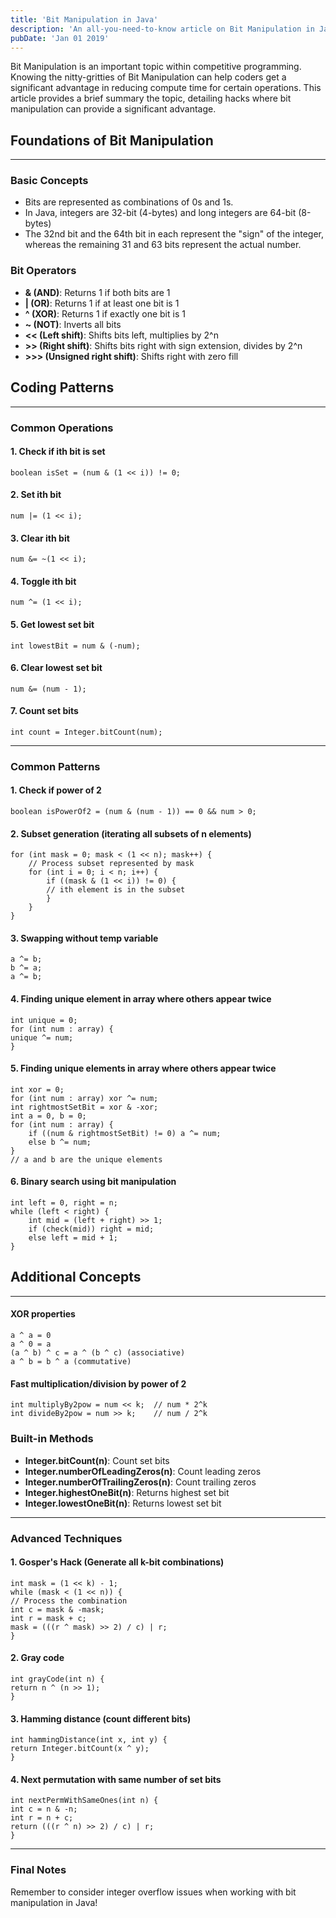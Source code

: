 ```yaml
---
title: 'Bit Manipulation in Java'
description: 'An all-you-need-to-know article on Bit Manipulation in Java'
pubDate: 'Jan 01 2019'
---
```


Bit Manipulation is an important topic within competitive programming. Knowing the nitty-gritties of Bit Manipulation can help coders get a significant advantage in reducing compute time for certain operations. This article provides a brief summary the topic, detailing hacks where bit manipulation can provide a significant advantage.

## Foundations of Bit Manipulation
____

### Basic Concepts
- Bits are represented as combinations of 0s and 1s.
- In Java, integers are 32-bit (4-bytes) and long integers are 64-bit (8-bytes)
- The 32nd bit and the 64th bit in each represent the "sign" of the integer, whereas the remaining 31 and 63 bits represent the actual number.

### Bit Operators
- **& (AND)**: Returns 1 if both bits are 1
- **| (OR)**: Returns 1 if at least one bit is 1
- **^ (XOR)**: Returns 1 if exactly one bit is 1
- **~ (NOT)**: Inverts all bits
- **<< (Left shift)**: Shifts bits left, multiplies by 2^n
- **\>> (Right shift)**: Shifts bits right with sign extension, divides by 2^n
- **\>>> (Unsigned right shift)**: Shifts right with zero fill


## Coding Patterns
____

### Common Operations

#### 1. Check if ith bit is set
```boolean isSet = (num & (1 << i)) != 0;```

#### 2. Set ith bit
```num |= (1 << i);```

#### 3. Clear ith bit
```num &= ~(1 << i);```

#### 4. Toggle ith bit
```num ^= (1 << i);```

#### 5. Get lowest set bit
```int lowestBit = num & (-num);```

#### 6. Clear lowest set bit
```num &= (num - 1);```

#### 7. Count set bits
```int count = Integer.bitCount(num);```

___
### Common Patterns

#### 1. Check if power of 2
```boolean isPowerOf2 = (num & (num - 1)) == 0 && num > 0;```

#### 2. Subset generation (iterating all subsets of n elements)
```
for (int mask = 0; mask < (1 << n); mask++) {
    // Process subset represented by mask
    for (int i = 0; i < n; i++) {
        if ((mask & (1 << i)) != 0) {
        // ith element is in the subset
        }
    }
}
```

#### 3. Swapping without temp variable
```
a ^= b;
b ^= a;
a ^= b;
```

#### 4. Finding unique element in array where others appear twice
```
int unique = 0;
for (int num : array) {
unique ^= num;
}
```

#### 5. Finding unique elements in array where others appear twice
```
int xor = 0;
for (int num : array) xor ^= num;
int rightmostSetBit = xor & -xor;
int a = 0, b = 0;
for (int num : array) {
    if ((num & rightmostSetBit) != 0) a ^= num;
    else b ^= num;
}
// a and b are the unique elements
```

#### 6. Binary search using bit manipulation
```
int left = 0, right = n;
while (left < right) {
    int mid = (left + right) >> 1;
    if (check(mid)) right = mid;
    else left = mid + 1;
}
```

## Additional Concepts
___


#### XOR properties
```
a ^ a = 0
a ^ 0 = a
(a ^ b) ^ c = a ^ (b ^ c) (associative)
a ^ b = b ^ a (commutative)
```

#### Fast multiplication/division by power of 2
```
int multiplyBy2pow = num << k;  // num * 2^k
int divideBy2pow = num >> k;    // num / 2^k
```

### Built-in Methods

- **Integer.bitCount(n)**: Count set bits
- **Integer.numberOfLeadingZeros(n)**: Count leading zeros
- **Integer.numberOfTrailingZeros(n)**: Count trailing zeros
- **Integer.highestOneBit(n)**: Returns highest set bit
- **Integer.lowestOneBit(n)**: Returns lowest set bit
___
### Advanced Techniques

#### 1. Gosper's Hack (Generate all k-bit combinations)
```
int mask = (1 << k) - 1;
while (mask < (1 << n)) {
// Process the combination
int c = mask & -mask;
int r = mask + c;
mask = (((r ^ mask) >> 2) / c) | r;
}
```

#### 2. Gray code
```
int grayCode(int n) {
return n ^ (n >> 1);
}
```

#### 3. Hamming distance (count different bits)
```
int hammingDistance(int x, int y) {
return Integer.bitCount(x ^ y);
}
```

#### 4. Next permutation with same number of set bits
```
int nextPermWithSameOnes(int n) {
int c = n & -n;
int r = n + c;
return (((r ^ n) >> 2) / c) | r;
}
```
___
### Final Notes
Remember to consider integer overflow issues when working with bit manipulation in Java!




